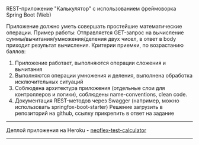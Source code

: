 REST-приложение "Калькулятор" с использованием фреймоворка Spring Boot (Web)

Приложение должно уметь совершать простейшие математические операции.
Пример работы:
Отправляется GET-запрос на вычисление суммы/вычитания/умножения/деления двух чисел, в ответ в body приходит результат вычисления.
Критерии приемки, по возрастанию баллов:
1. Приложение работает, выполняются операции сложения и вычитания
2. Выполняются операции умножения и деления, выполнена обработка
исключительных ситуаций
3. Соблюдена архитектура приложения (отдельные слои для контроллеров и
логики), соблюдены name-conventions, clean code.
4. Документация REST-методов через Swagger (например, можно использовать
springfox-boot-starter)
Решение загрузить в репозиторий на github, ссылку прикрепить в ответ на задание

---

Деплой приложения на Heroku - [neoflex-test-calculator](https://neoflex-test-calculator.herokuapp.com/)

---